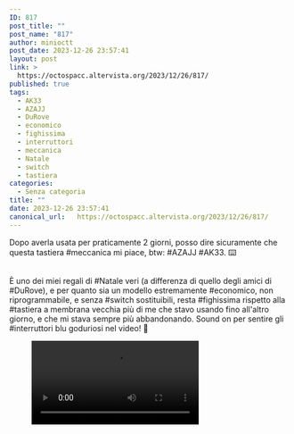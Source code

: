```yaml
---
ID: 817
post_title: ""
post_name: "817"
author: minioctt
post_date: 2023-12-26 23:57:41
layout: post
link: >
  https://octospacc.altervista.org/2023/12/26/817/
published: true
tags:
  - AK33
  - AZAJJ
  - DuRove
  - economico
  - fighissima
  - interruttori
  - meccanica
  - Natale
  - switch
  - tastiera
categories:
  - Senza categoria
title: ""
date: 2023-12-26 23:57:41
canonical_url:   https://octospacc.altervista.org/2023/12/26/817/
---
```

<!-- wp:paragraph -->
<p>Dopo averla usata per praticamente 2 giorni, posso dire sicuramente che questa tastiera #meccanica mi piace, btw: #AZAJJ #AK33. ⌨️</p>
<!-- /wp:paragraph -->

<!-- wp:paragraph -->
<p></p>
<!-- /wp:paragraph -->

<!-- wp:image {"id":816,"sizeSlug":"large"} -->
<figure class="wp-block-image size-large"><img src="{{site.cdnurl}}/assets/uploads/2023/12/img_2023-12-26-23-56-32-5408526559469941871532-960x720.jpg" alt="" class="wp-image-816"/></figure>
<!-- /wp:image -->

<!-- wp:paragraph -->
<p></p>
<!-- /wp:paragraph -->

<!-- wp:paragraph -->
<p>È uno dei miei regali di #Natale veri (a differenza di quello degli amici di #DuRove), e per quanto sia un modello estremamente #economico, non riprogrammabile, e senza #switch sostituibili, resta #fighissima rispetto alla #tastiera a membrana vecchia più di me che stavo usando fino all'altro giorno, e che mi stava sempre più abbandonando. Sound on per sentire gli #interruttori blu goduriosi nel video! 🔵</p>
<!-- /wp:paragraph -->

<!-- wp:paragraph -->
<p></p>
<!-- /wp:paragraph -->

<!-- wp:video {"id":815} -->
<figure class="wp-block-video"><video controls src="{{site.cdnurl}}/assets/uploads/2023/12/wp-1703631095432.mp4"></video></figure>
<!-- /wp:video -->